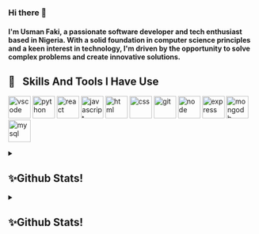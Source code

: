 ### Hi there 👋

#### I'm Usman Faki, a passionate software developer and tech enthusiast based in Nigeria. With a solid foundation in computer science principles and a keen interest in technology, I'm driven by the opportunity to solve complex problems and create innovative solutions.

<!--
**usmanfaki/usmanfaki** is a ✨ _special_ ✨ repository because its `README.md` (this file) appears on your GitHub profile.
!-->

<h2> 🚀 &nbsp; Skills And Tools I Have Use</h2>
<p align="left">
<img src="https://cdn.jsdelivr.net/gh/devicons/devicon/icons/vscode/vscode-original.svg" alt="vscode" width="45" height="45"/>
<img src="https://cdn.jsdelivr.net/gh/devicons/devicon@latest/icons/python/python-original.svg" alt="python"  width="45" height="45"/>
<img src="https://cdn.jsdelivr.net/gh/devicons/devicon@latest/icons/react/react-original.svg" alt="react"  width="45" height="45"/>
<img src="https://cdn.jsdelivr.net/gh/devicons/devicon/icons/javascript/javascript-original.svg" alt="javascript"  width="45" height="45"/>
<img src="https://cdn.jsdelivr.net/gh/devicons/devicon@latest/icons/html5/html5-original.svg" alt="html"  width="45" height="45"/>
<img src="https://cdn.jsdelivr.net/gh/devicons/devicon@latest/icons/css3/css3-original.svg" alt="css"  width="45" height="45"/>
<img src="https://cdn.jsdelivr.net/gh/devicons/devicon@latest/icons/git/git-original.svg" alt="git"  width="45" height="45"/>
<img src="https://cdn.jsdelivr.net/gh/devicons/devicon@latest/icons/nodejs/nodejs-original.svg" alt="node"  width="45" height="45"/>
<img src="https://cdn.jsdelivr.net/gh/devicons/devicon@latest/icons/express/express-original.svg" alt="express"  width="45" height="45"/>
<img src="https://cdn.jsdelivr.net/gh/devicons/devicon@latest/icons/mongodb/mongodb-original.svg" alt="mongodb"  width="45" height="45"/>
<img src="https://cdn.jsdelivr.net/gh/devicons/devicon@latest/icons/mysql/mysql-original.svg"  alt="mysql"  width="45" height="45"/>
</p>
<details>
  <summary><h2>✨Github Stats!</h2></summary>
  <picture>
    <source
      srcset="https://github-readme-stats-seven-orpin-48.vercel.app/api?username=usmanfaki&show_icons=true&theme=dark"
      media="(prefers-color-scheme: dark)"
    />
    <source
      srcset="https://github-readme-stats-seven-orpin-48.vercel.app/api?username=usmanfaki&show_icons=true"
      media="(prefers-color-scheme: light), (prefers-color-scheme: no-preference)"
    />
    <img src="https://github-readme-stats-seven-orpin-48.vercel.app/api?username=usmanfaki&show_icons=true" />
    </picture>  
</details>

<details>
  <summary><h2>✨Github Stats!</h2></summary>
  <picture>
    <source
      srcset="https://github-readme-stats-seven-orpin-48.vercel.app/api/top-langs/?username=usmanfaki&show_icons=true&theme=dark"
      media="(prefers-color-scheme: dark)"
    />
    <source
      srcset="https://github-readme-stats-seven-orpin-48.vercel.app/api/top-langs/?username=usmanfaki&show_icons=true"
      media="(prefers-color-scheme: light), (prefers-color-scheme: no-preference)"
    />
    <img src="https://github-readme-stats-seven-orpin-48.vercel.app/api/top-langs/?username=usmanfaki&show_icons=true" />
    </picture>  
</details>

